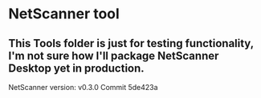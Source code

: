 # NetScanner tool

## This Tools folder is just for testing functionality, I'm not sure how I'll package NetScanner Desktop yet in production.
NetScanner version: v0.3.0
Commit 5de423a
